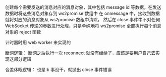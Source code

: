 创建每个需要发送的消息对应的消息对象，其中包括 message id 等数据。在发送数据时将这些消息对象存到 ws2promise 数组中
在 onmessage 中，接收到数据就将对应的消息对象从 ws2promise 数组中清除。
然后在 close 事件中不对任何 WebSocket 传递的参数进行处理，只是单纯地将 ws2promise 全部执行每个消息对象的 reject 函数

计时器时用 web worker 来实现的


断网逻辑：
断网之后执行一次 reconnect 就没有继续了，应该是要用户自己去实现这部分逻辑

合盖休眠逻辑：
也是 b 事没干，就抛出 close 事件错误